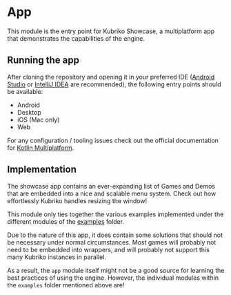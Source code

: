 # App
This module is the entry point for Kubriko Showcase, a multiplatform app that demonstrates the capabilities of the engine.

## Running the app
After cloning the repository and opening it in your preferred IDE ([Android Studio](https://developer.android.com/studio) or [IntelliJ IDEA](https://www.jetbrains.com/idea/) are recommended), the following entry points should be available:
- Android
- Desktop
- iOS (Mac only)
- Web

For any configuration / tooling issues check out the official documentation for [Kotlin Multiplatform](https://kotlinlang.org/docs/multiplatform-intro.html#learn-key-concepts).

## Implementation
The showcase app contains an ever-expanding list of Games and Demos that are embedded into a nice and scalable menu system.
Check out how effortlessly Kubriko handles resizing the window!

This module only ties together the various examples implemented under the different modules of the [examples](https://github.com/pandulapeter/kubriko/tree/main/examples) folder.

Due to the nature of this app, it does contain some solutions that should not be necessary under normal circumstances.
Most games will probably not need to be embedded into wrappers, and will probably not support this many Kubriko instances in parallel.

As a result, the `app` module itself might not be a good source for learning the best practices of using the engine.
However, the individual modules within the `examples` folder mentioned above are!